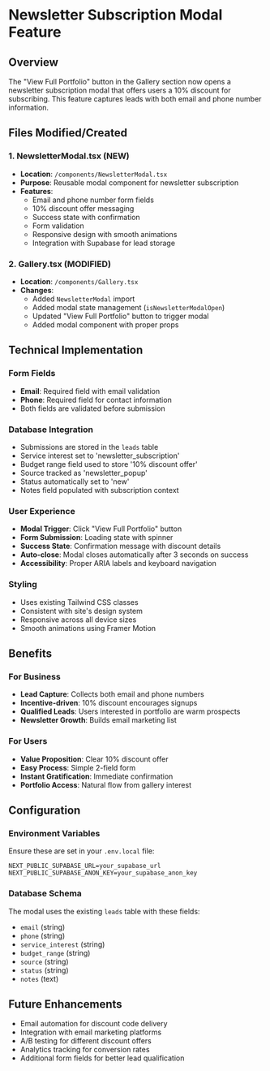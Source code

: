 # Newsletter Subscription Modal Feature

## Overview
The "View Full Portfolio" button in the Gallery section now opens a newsletter subscription modal that offers users a 10% discount for subscribing. This feature captures leads with both email and phone number information.

## Files Modified/Created

### 1. NewsletterModal.tsx (NEW)
- **Location**: `/components/NewsletterModal.tsx`
- **Purpose**: Reusable modal component for newsletter subscription
- **Features**:
  - Email and phone number form fields
  - 10% discount offer messaging
  - Success state with confirmation
  - Form validation
  - Responsive design with smooth animations
  - Integration with Supabase for lead storage

### 2. Gallery.tsx (MODIFIED)
- **Location**: `/components/Gallery.tsx`
- **Changes**:
  - Added `NewsletterModal` import
  - Added modal state management (`isNewsletterModalOpen`)
  - Updated "View Full Portfolio" button to trigger modal
  - Added modal component with proper props

## Technical Implementation

### Form Fields
- **Email**: Required field with email validation
- **Phone**: Required field for contact information
- Both fields are validated before submission

### Database Integration
- Submissions are stored in the `leads` table
- Service interest set to 'newsletter_subscription'
- Budget range field used to store '10% discount offer'
- Source tracked as 'newsletter_popup'
- Status automatically set to 'new'
- Notes field populated with subscription context

### User Experience
- **Modal Trigger**: Click "View Full Portfolio" button
- **Form Submission**: Loading state with spinner
- **Success State**: Confirmation message with discount details
- **Auto-close**: Modal closes automatically after 3 seconds on success
- **Accessibility**: Proper ARIA labels and keyboard navigation

### Styling
- Uses existing Tailwind CSS classes
- Consistent with site's design system
- Responsive across all device sizes
- Smooth animations using Framer Motion

## Benefits

### For Business
- **Lead Capture**: Collects both email and phone numbers
- **Incentive-driven**: 10% discount encourages signups
- **Qualified Leads**: Users interested in portfolio are warm prospects
- **Newsletter Growth**: Builds email marketing list

### For Users
- **Value Proposition**: Clear 10% discount offer
- **Easy Process**: Simple 2-field form
- **Instant Gratification**: Immediate confirmation
- **Portfolio Access**: Natural flow from gallery interest

## Configuration

### Environment Variables
Ensure these are set in your `.env.local` file:
```
NEXT_PUBLIC_SUPABASE_URL=your_supabase_url
NEXT_PUBLIC_SUPABASE_ANON_KEY=your_supabase_anon_key
```

### Database Schema
The modal uses the existing `leads` table with these fields:
- `email` (string)
- `phone` (string)
- `service_interest` (string)
- `budget_range` (string)
- `source` (string)
- `status` (string)
- `notes` (text)

## Future Enhancements
- Email automation for discount code delivery
- Integration with email marketing platforms
- A/B testing for different discount offers
- Analytics tracking for conversion rates
- Additional form fields for better lead qualification